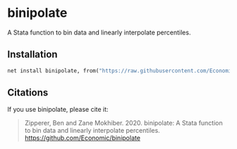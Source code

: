 # binipolate
A Stata function to bin data and linearly interpolate percentiles.

## Installation
```stata
net install binipolate, from("https://raw.githubusercontent.com/Economic/binipolate/master/")
```
## Citations
If you use binipolate, please cite it:
 
> Zipperer, Ben and Zane Mokhiber. 2020. binipolate: A Stata function to bin data and linearly interpolate percentiles. https://github.com/Economic/binipolate
